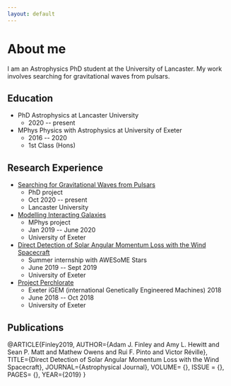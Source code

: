```yaml
---
layout: default
---
```


# About me
I am an Astrophysics PhD student at the University of Lancaster. My work involves searching for gravitational waves from pulsars.

## Education
- PhD Astrophysics at Lancaster University 
  - 2020 -- present
- MPhys Physics with Astrophysics at University of Exeter 
  - 2016 -- 2020
  - 1st Class (Hons)

## Research Experience

- [Searching for Gravitational Waves from Pulsars]()
  - PhD project
  - Oct 2020 -- present
  - Lancaster University
- [Modelling Interacting Galaxies]()
  - MPhys project
  - Jan 2019 -- June 2020
  - University of Exeter
- [Direct Detection of Solar Angular Momentum Loss with the Wind Spacecraft]()
  - Summer internship with AWESoME Stars
  - June 2019 -- Sept 2019
  - University of Exeter
- [Project Perchlorate]()
  - Exeter iGEM (international Genetically Engineered Machines) 2018
  - June 2018 -- Oct 2018
  - University of Exeter

## Publications

@ARTICLE{Finley2019,
AUTHOR={Adam J. Finley and Amy L. Hewitt and Sean P. Matt and Mathew Owens and Rui F. Pinto and Victor Réville},
TITLE={Direct Detection of Solar Angular Momentum Loss with the Wind Spacecraft},
JOURNAL={Astrophysical Journal},
VOLUME= {},
ISSUE = {},
PAGES= {},
YEAR={2019}
}
